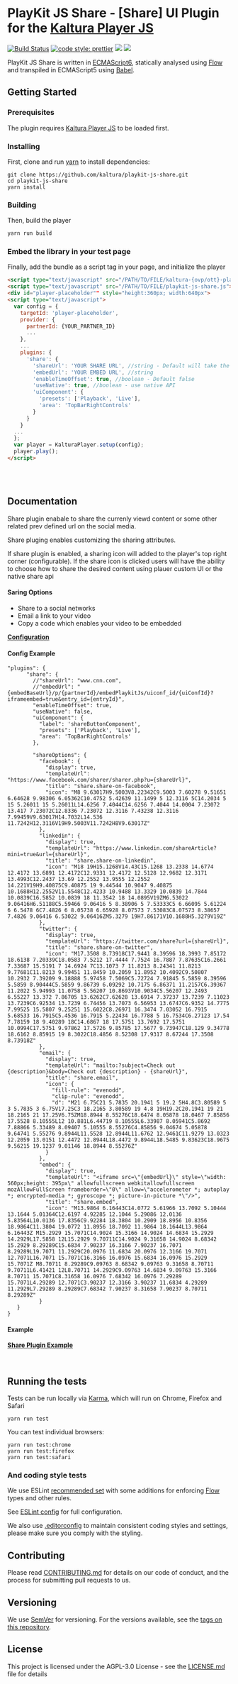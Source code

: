 # PlayKit JS Share - [Share] UI Plugin for the [Kaltura Player JS]

[![Build Status](https://travis-ci.com/kaltura/playkit-js-avplay.svg?branch=master)](https://travis-ci.org/kaltura/playkit-js-share)
[![code style: prettier](https://img.shields.io/badge/code_style-prettier-ff69b4.svg?style=flat-square)](https://github.com/prettier/prettier)
[![](https://img.shields.io/npm/v/@playkit-js/share/latest.svg)](https://www.npmjs.com/package/@playkit-js/share)
[![](https://img.shields.io/npm/v/@playkit-js/share/canary.svg)](https://www.npmjs.com/package/@playkit-js/share/v/canary)

PlayKit JS Share is written in [ECMAScript6], statically analysed using [Flow] and transpiled in ECMAScript5 using [Babel].

[flow]: https://flow.org/
[ecmascript6]: https://github.com/ericdouglas/ES6-Learning#articles--tutorials
[babel]: https://babeljs.io
[kaltura player js]: https://github.com/kaltura/kaltura-player-js

## Getting Started

### Prerequisites

The plugin requires [Kaltura Player JS] to be loaded first.

### Installing

First, clone and run [yarn] to install dependencies:

[yarn]: https://yarnpkg.com/lang/en/

```
git clone https://github.com/kaltura/playkit-js-share.git
cd playkit-js-share
yarn install
```

### Building

Then, build the player

```javascript
yarn run build
```

### Embed the library in your test page

Finally, add the bundle as a script tag in your page, and initialize the player

```html
<script type="text/javascript" src="/PATH/TO/FILE/kaltura-{ovp/ott}-player.js"></script>
<script type="text/javascript" src="/PATH/TO/FILE/playkit-js-share.js"></script>
<div id="player-placeholder"" style="height:360px; width:640px">
<script type="text/javascript">
  var config = {
    targetId: 'player-placeholder',
    provider: {
      partnerId: {YOUR_PARTNER_ID}
      ...
    },
    ...
    plugins: {
      'share': {
        'shareUrl': 'YOUR SHARE URL', //string - Default will take the parent url
        'embedUrl': 'YOUR EMBED URL', //string
        'enableTimeOffset': true, //boolean - Default false
        'useNative': true, //boolean - use native API
        'uiComponent': {
          'presets': ['Playback', 'Live'],
          'area': 'TopBarRightControls'
        }
      }
    }
  ...
  };
  var player = KalturaPlayer.setup(config);
  player.play();
</script>
```
</br>
</br>

## Documentation

Share plugin enabale to share the currenly viewd content or some other related prev defined url on the social media.

Share pluging enables customizing the sharing attributes. 

If share plugin is enabled, a sharing icon will added to the player's top right corner (configurable).
If the share icon is clicked users will have the ability to choose how to share the desired content using plauer custom UI or the native share api


#### Saring Options
* Share to a social networks
* Email a link to your video
* Copy a code which enables your video to be embedded

**[Configuration](./docs/configuration.md)**

#### Config Example

```
"plugins": {
      "share": {
        //"shareUrl": "www.cnn.com",
        //"embedUrl": "{embedBaseUrl}/p/{partnerId}/embedPlaykitJs/uiconf_id/{uiConfId}?iframeembed=true&entry_id={entryId}",
        "enableTimeOffset": true,
        "useNative": false,
        "uiComponent": {
          "label": 'shareButtonComponent',
          "presets": ['Playback', 'Live'],
          "area": 'TopBarRightControls'
        },
        
        "shareOptions": {
          "facebook": {
            "display": true,
            "templateUrl": "https://www.facebook.com/sharer/sharer.php?u={shareUrl}",
            "title": "share.share-on-facebook",
            "icon": "M8 9.63017H9.5003V8.22342C9.5003 7.60278 9.51651 6.64628 9.98306 6.05362C10.4752 5.42639 11.1499 5 12.3116 5C14.2034 5 15 5.26011 15 5.26011L14.6256 7.4044C14.6256 7.4044 14.0004 7.23072 13.417 7.23072C12.8336 7.23072 12.3116 7.43238 12.3116 7.99459V9.63017H14.7032L14.536 11.7242H12.3116V19H9.5003V11.7242H8V9.63017Z"
          },
          "linkedin": {
            "display": true,
            "templateUrl": "https://www.linkedin.com/shareArticle?mini=true&url={shareUrl}",
            "title": "share.share-on-linkedin",
            "icon": "M18 19H15.1268V14.43C15.1268 13.2338 14.6774 12.4172 13.6891 12.4172C12.9331 12.4172 12.5128 12.9682 12.3171 13.4993C12.2437 13.69 12.2552 13.9555 12.2552 14.221V19H9.40875C9.40875 19 9.44544 10.9047 9.40875 10.1688H12.2552V11.5548C12.4233 10.9488 13.3329 10.0839 14.7844 10.0839C16.5852 10.0839 18 11.3542 18 14.0895V19ZM6.53022 9.06416H6.51188C5.59466 9.06416 5 8.38906 5 7.53333C5 6.66095 5.61224 6 6.5478 6C7.4826 6 8.05738 6.65928 8.07573 7.53083C8.07573 8.38657 7.4826 9.06416 6.53022 9.06416ZM5.3279 19H7.86171V10.1688H5.3279V19Z"
          },
          "twitter": {
            "display": true,
            "templateUrl": "https://twitter.com/share?url={shareUrl}",
            "title": "share.share-on-twitter",
            "icon": "M17.3508 8.73918C17.9441 8.39596 18.3993 7.85172 18.6138 7.20339C18.0583 7.5212 17.4444 7.7524 16.7887 7.87635C16.2661 7.33687 15.5191 7 14.6924 7C13.1073 7 11.8213 8.24341 11.8213 9.77681C11.8213 9.99451 11.8459 10.2059 11.8952 10.4092C9.50807 10.2932 7.39209 9.18888 5.97458 7.5069C5.72724 7.91845 5.5859 8.39596 5.5859 8.90444C5.5859 9.86739 6.09292 10.7175 6.86371 11.2157C6.39367 11.2022 5.94993 11.0758 5.56207 10.8693V10.9034C5.56207 12.2493 6.55227 13.372 7.86705 13.6262C7.62628 13.6914 7.37237 13.7239 7.11023 13.7239C6.92534 13.7239 6.74456 13.7073 6.56953 13.6747C6.9352 14.7775 7.99525 15.5807 9.25251 15.6022C8.26971 16.3474 7.03052 16.7915 5.68533 16.7915C5.4536 16.7915 5.22434 16.7788 5 16.7534C6.27123 17.54 7.78159 18 9.40289 18C14.6867 18 17.5751 13.7692 17.5751 10.0994C17.5751 9.97862 17.5726 9.85785 17.5677 9.73947C18.129 9.34778 18.6162 8.85915 19 8.3022C18.4856 8.52308 17.9317 8.67244 17.3508 8.73918Z"
          },
          "email": {
            "display": true,
            "templateUrl": "mailto:?subject=Check out {description}&body=Check out {description} - {shareUrl}",
            "title": "share.email",
            "icon": {
              "fill-rule": "evenodd",
              "clip-rule": "evenodd",
              "d": "M21 6.75C21 5.7835 20.1941 5 19.2 5H4.8C3.80589 5 3 5.7835 3 6.75V17.25C3 18.2165 3.80589 19 4.8 19H19.2C20.1941 19 21 18.2165 21 17.25V6.75ZM18.8944 8.55276C18.6474 8.05878 18.0467 7.85856 17.5528 8.10555L12 10.881L6.44719 8.10555L6.33987 8.05941C5.8692 7.88866 5.33489 8.09407 5.10555 8.55276C4.85856 9.04674 5.05878 9.64741 5.55276 9.8944L11.5528 12.8944L11.6762 12.9461C11.9279 13.0323 12.2059 13.0151 12.4472 12.8944L18.4472 9.8944L18.5485 9.83623C18.9675 9.56215 19.1237 9.01146 18.8944 8.55276Z"
            }
          },
          "embed": {
            "display": true,
            "templateUrl": "<iframe src=\"{embedUrl}\" style=\"width: 560px;height: 395px\" allowfullscreen webkitallowfullscreen mozAllowFullScreen frameborder=\"0\" allow=\"accelerometer *; autoplay *; encrypted-media *; gyroscope *; picture-in-picture *\"/>",
            "title": "share.embed",
            "icon": "M13.9864 6.16443C14.0772 5.61966 13.7092 5.10444 13.1644 5.01364C12.6197 4.92285 12.1044 5.29086 12.0136 5.83564L10.0136 17.8356C9.92284 18.3804 10.2909 18.8956 10.8356 18.9864C11.3804 19.0772 11.8956 18.7092 11.9864 18.1644L13.9864 6.16443Z M15.2929 15.7071C14.9024 15.3166 14.9024 14.6834 15.2929 14.2929L17.5858 12L15.2929 9.70711C14.9024 9.31658 14.9024 8.68342 15.2929 8.29289C15.6834 7.90237 16.3166 7.90237 16.7071 8.29289L19.7071 11.2929C20.0976 11.6834 20.0976 12.3166 19.7071 12.7071L16.7071 15.7071C16.3166 16.0976 15.6834 16.0976 15.2929 15.7071Z M8.70711 8.29289C9.09763 8.68342 9.09763 9.31658 8.70711 9.70711L6.41421 12L8.70711 14.2929C9.09763 14.6834 9.09763 15.3166 8.70711 15.7071C8.31658 16.0976 7.68342 16.0976 7.29289 15.7071L4.29289 12.7071C3.90237 12.3166 3.90237 11.6834 4.29289 11.2929L7.29289 8.29289C7.68342 7.90237 8.31658 7.90237 8.70711 8.29289Z"
          }
   }
}
```


#### Example

**[Share Plugin Example](https://codepen.io/giladna/pen/KKoOrLV)**

</br>

## Running the tests

Tests can be run locally via [Karma], which will run on Chrome, Firefox and Safari

[karma]: https://karma-runner.github.io/1.0/index.html

```
yarn run test
```

You can test individual browsers:

```
yarn run test:chrome
yarn run test:firefox
yarn run test:safari
```

### And coding style tests

We use ESLint [recommended set](http://eslint.org/docs/rules/) with some additions for enforcing [Flow] types and other rules.

See [ESLint config](.eslintrc.json) for full configuration.

We also use [.editorconfig](.editorconfig) to maintain consistent coding styles and settings, please make sure you comply with the styling.

## Contributing

Please read [CONTRIBUTING.md](https://gist.github.com/PurpleBooth/b24679402957c63ec426) for details on our code of conduct, and the process for submitting pull requests to us.

## Versioning

We use [SemVer](http://semver.org/) for versioning. For the versions available, see the [tags on this repository](https://github.com/kaltura/playkit-js-share/tags).

## License

This project is licensed under the AGPL-3.0 License - see the [LICENSE.md](LICENSE.md) file for details
